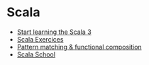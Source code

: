 # Scala

- [Start learning the Scala 3](https://scala.zone/)
- [Scala Exercices](https://www.scala-exercises.org/)
- [Pattern matching & functional composition](https://twitter.github.io/scala_school/pattern-matching-and-functional-composition.html)
- [Scala School](https://twitter.github.io/scala_school/)
